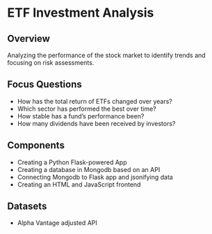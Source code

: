 # ETF Investment Analysis

## Overview
Analyzing the performance of the stock market to identify trends and focusing on risk assessments. 

## Focus Questions
* How has the total return of ETFs changed over years?
* Which sector has performed the best over time?
* How stable has a fund’s performance been?
* How many dividends have been received by investors?

## Components
* Creating a Python Flask-powered App
* Creating a database in Mongodb based on an API
* Connecting Mongodb to Flask app and jsonifying data
* Creating an HTML and JavaScript frontend



## Datasets
* Alpha Vantage adjusted API
